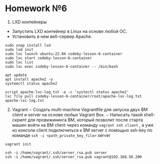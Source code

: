 # Homework №6

1. LXD контейнеры
- Запустить LXD контейнер в Linux на основе любой ОС.
- Установить в нем веб-сервер Apache.

```shell
sudo snap install lxd
sudo lxd init
sudo lxc launch ubuntu:22.04 codeby-lesson-6-container
sudo lxc start codeby-lesson-6-container
sudo lxc list
sudo lxc exec codeby-lesson-6-container -- /bin/bash
```

```shell
apt update
apt install apache2 -y
systemctl status apache2
```

```shell
script apache-lxc-log.txt -a -c 'systectl status apache2'
lxc file pull codeby-lesson-6-container/root/apache-lxc-log.txt apache-lxc-log.txt
```

2. Vagrant
− Создать multi-machine Vagrantfile для запуска двух ВМ client и server на основе любых Vagrant Box.
− Написать такой shell-скрипт для провижининга ВМ, который позволит после старта машин войти
на ВМ client через команду `vagrant ssh client` , а уже из консоли client подключиться к ВМ server c помощью ssh-key по команде `ssh -i <path_private_key_file>` server

```shell
vagrant init
```
```shell
ssh -i /home/vagrant/.ssh/server_rsa.pub server
ssh -i /home/vagrant/.ssh/server_rsa.pub vagrant@192.168.56.200
```